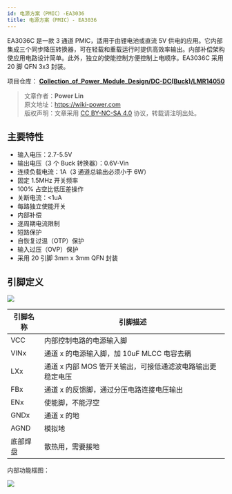 ```yaml
---
id: 电源方案（PMIC）-EA3036
title: 电源方案（PMIC）- EA3036
---
```


EA3036C 是一款 3 通道 PMIC，适用于由锂电池或直流 5V 供电的应用。它内部集成三个同步降压转换器，可在轻载和重载运行时提供高效率输出。内部补偿架构使应用电路设计简单。此外，独立的使能控制方便控制上电顺序。EA3036C 采用 20 脚 QFN 3x3 封装。

项目仓库： [**Collection_of_Power_Module_Design/DC-DC(Buck)/LMR14050**](https://github.com/linyuxuanlin/Collection_of_Power_Module_Design/tree/main/PMIC/EA3036)

> 文章作者：**Power Lin**  
> 原文地址：<https://wiki-power.com>  
> 版权声明：文章采用 [CC BY-NC-SA 4.0](https://creativecommons.org/licenses/by/4.0/deed.zh) 协议，转载请注明出处。

## 主要特性

- 输入电压：2.7-5.5V
- 输出电压（3 个 Buck 转换器）：0.6V-Vin
- 连续负载电流：1A（3 通道总输出必须小于 6W）
- 固定 1.5MHz 开关频率
- 100% 占空比低压差操作
- 关断电流：<1uA
- 每路独立使能开关
- 内部补偿
- 逐周期电流限制
- 短路保护
- 自恢复过温（OTP）保护
- 输入过压（OVP）保护
- 采用 20 引脚 3mm x 3mm QFN 封装

## 引脚定义

![](https://wiki-media-1253965369.cos.ap-guangzhou.myqcloud.com/img/20220416234110.png)

| 引脚名称 | 引脚描述                                                   |
| -------- | ---------------------------------------------------------- |
| VCC      | 内部控制电路的电源输入脚                                   |
| VINx     | 通道 x 的电源输入脚，加 10uF MLCC 电容去耦                 |
| LXx      | 通道 x 内部 MOS 管开关输出，可接低通滤波电路输出更稳定电压 |
| FBx      | 通道 x 的反馈脚，通过分压电路连接电压输出                  |
| ENx      | 使能脚，不能浮空                                           |
| GNDx     | 通道 x 的地                                                |
| AGND     | 模拟地                                                     |
| 底部焊盘 | 散热用，需要接地                                           |

内部功能框图：

![](https://wiki-media-1253965369.cos.ap-guangzhou.myqcloud.com/img/20220417001936.png)